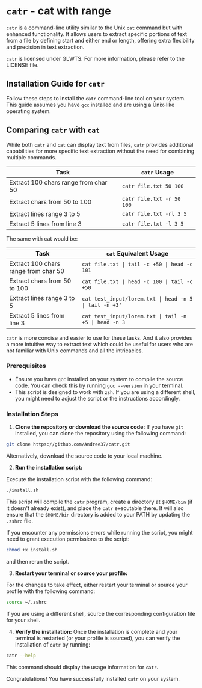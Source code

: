 # `catr` - cat with range

`catr` is a command-line utility similar to the Unix `cat` command but with enhanced functionality. It allows users to
extract specific portions of text from a file by defining start and either end or length, offering extra flexibility and
precision in text extraction.

`catr` is licensed under GLWTS. For more information, please refer to the LICENSE file.

## Installation Guide for `catr`

Follow these steps to install the `catr` command-line tool on your system. This guide assumes you have `gcc` installed
and are using a Unix-like operating system.

## Comparing `catr` with `cat`

While both `catr` and `cat` can display text from files, `catr` provides additional capabilities for more specific text
extraction without the need for combining multiple commands.

| Task                                 | `catr` Usage              |
|--------------------------------------|---------------------------|
| Extract 100 chars range from char 50 | `catr file.txt 50 100`    |
| Extract chars from 50 to 100         | `catr file.txt -r 50 100` |
| Extract lines range 3 to 5           | `catr file.txt -rl 3 5`   |
| Extract 5 lines from line 3          | `catr file.txt -l 3 5`    |

The same with cat would be:

| Task                                 | `cat` Equivalent Usage                                 |
|--------------------------------------|--------------------------------------------------------|
| Extract 100 chars range from char 50 | `cat file.txt \| tail -c +50 \| head -c 101`           |
| Extract chars from 50 to 100         | `cat file.txt \| head -c 100 \| tail -c +50`           |
| Extract lines range 3 to 5           | `cat test_input/lorem.txt \| head -n 5 \| tail -n +3'` |
| Extract 5 lines from line 3          | `cat test_input/lorem.txt \| tail -n +5 \| head -n 3`  |

`catr` is more concise and easier to use for these tasks. And it also provides a more intuitive way to extract text
which could be useful for users who are not familiar with Unix commands and all the intricacies.

### Prerequisites

- Ensure you have `gcc` installed on your system to compile the source code. You can check this by
  running `gcc --version` in your terminal.
- This script is designed to work with `zsh`. If you are using a different shell, you might need to adjust the script or
  the instructions accordingly.

### Installation Steps

1. **Clone the repository or download the source code:**
   If you have `git` installed, you can clone the repository using the following command:

```bash
git clone https://github.com/Andree37/catr.git
```

Alternatively, download the source code to your local machine.

2. **Run the installation script:**

Execute the installation script with the following command:

```bash
./install.sh
```

This script will compile the `catr` program, create a directory at `$HOME/bin` (if it doesn't already exist), and place
the `catr` executable there. It will also ensure that the `$HOME/bin` directory is added to your PATH by updating
the `.zshrc` file.

If you encounter any permissions errors while running the script, you might need to grant execution permissions to the
script:

```bash
chmod +x install.sh
```

and then rerun the script.

3. **Restart your terminal or source your profile:**

For the changes to take effect, either restart your terminal or source your profile with the following command:

```bash
source ~/.zshrc
```

If you are using a different shell, source the corresponding configuration file for your shell.

4. **Verify the installation:**
   Once the installation is complete and your terminal is restarted (or your profile is sourced), you can verify the
   installation of `catr` by running:

```bash
catr --help
```

This command should display the usage information for `catr`.

Congratulations! You have successfully installed `catr` on your system.
